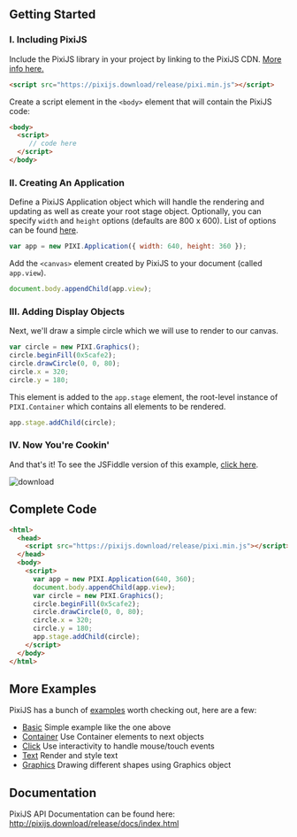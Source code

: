 ## Getting Started

### I. Including PixiJS

Include the PixiJS library in your project by linking to the PixiJS CDN. [More info here.](https://github.com/pixijs/pixi.js/wiki/FAQs#where-can-i-get-a-build)

```html
<script src="https://pixijs.download/release/pixi.min.js"></script>
```

Create a script element in the `<body>` element that will contain the PixiJS code:

```html
<body>
  <script>
     // code here
  </script>
</body>
```

### II. Creating An Application

Define a PixiJS Application object which will handle the rendering and updating as well as create your root stage object. Optionally, you can specify `width` and `height` options (defaults are 800 x 600). List of options can be found [here](http://pixijs.download/release/docs/PIXI.Application.html).

```js
var app = new PIXI.Application({ width: 640, height: 360 });
```

Add the `<canvas>` element created by PixiJS to your document (called `app.view`).

```js
document.body.appendChild(app.view);
```

### III. Adding Display Objects

Next, we'll draw a simple circle which we will use to render to our canvas.

```js
var circle = new PIXI.Graphics();
circle.beginFill(0x5cafe2);
circle.drawCircle(0, 0, 80);
circle.x = 320;
circle.y = 180;
```

This element is added to the `app.stage` element, the root-level instance of `PIXI.Container` which contains all elements to be rendered.

```js
app.stage.addChild(circle);
```

### IV. Now You're Cookin'

And that's it! To see the JSFiddle version of this example, [click here](https://jsfiddle.net/khm3L7qf/).

![download](https://user-images.githubusercontent.com/864393/28676996-3b0b8fd2-72ba-11e7-92f7-9bb71bec2cb1.png)


## Complete Code

```html
<html>
  <head>
    <script src="https://pixijs.download/release/pixi.min.js"></script>
  </head>
  <body>
    <script>
      var app = new PIXI.Application(640, 360);
      document.body.appendChild(app.view);
      var circle = new PIXI.Graphics();
      circle.beginFill(0x5cafe2);
      circle.drawCircle(0, 0, 80);
      circle.x = 320;
      circle.y = 180;
      app.stage.addChild(circle);
    </script>
  </body>
</html>
```

## More Examples

PixiJS has a bunch of [examples](http://pixijs.github.io/examples) worth checking out, here are a few:

* [Basic](http://pixijs.github.io/examples/#/basics/basic.js) Simple example like the one above
* [Container](http://pixijs.github.io/examples/#/basics/container.js) Use Container elements to next objects
* [Click](http://pixijs.github.io/examples/#/basics/click.js) Use interactivity to handle mouse/touch events
* [Text](http://pixijs.github.io/examples/#/basics/text.js) Render and style text
* [Graphics](http://pixijs.github.io/examples/#/basics/graphics.js) Drawing different shapes using Graphics object

## Documentation

PixiJS API Documentation can be found here: http://pixijs.download/release/docs/index.html